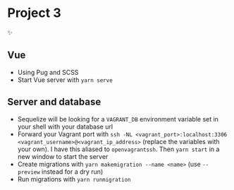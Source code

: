 # Project 3

✨

## Vue

* Using Pug and SCSS
* Start Vue server with `yarn serve`

## Server and database

* Sequelize will be looking for a `VAGRANT_DB` environment variable set in your shell with your database url
* Forward your Vagrant port with `ssh -NL <vagrant_port>:localhost:3306 <vagrant_username>@<vagrant_ip_address>` (replace the variables with your own). I have this aliased to `openvagrantssh`. Then `yarn start` in a new window to start the server
* Create migrations with `yarn makemigration --name <name>` (use `--preview` instead for a dry run)
* Run migrations with `yarn runmigration`
